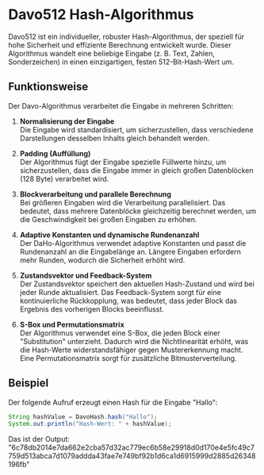 # Davo512 Hash-Algorithmus

Davo512 ist ein individueller, robuster Hash-Algorithmus, der speziell für hohe Sicherheit und effiziente Berechnung entwickelt wurde. Dieser Algorithmus wandelt eine beliebige Eingabe (z. B. Text, Zahlen, Sonderzeichen) in einen einzigartigen, festen 512-Bit-Hash-Wert um.
## Funktionsweise

Der Davo-Algorithmus verarbeitet die Eingabe in mehreren Schritten:

1. **Normalisierung der Eingabe**  
   Die Eingabe wird standardisiert, um sicherzustellen, dass verschiedene Darstellungen desselben Inhalts gleich behandelt werden.

2. **Padding (Auffüllung)**  
   Der Algorithmus fügt der Eingabe spezielle Füllwerte hinzu, um sicherzustellen, dass die Eingabe immer in gleich großen Datenblöcken (128 Byte) verarbeitet wird.

3. **Blockverarbeitung und parallele Berechnung**  
   Bei größeren Eingaben wird die Verarbeitung parallelisiert. Das bedeutet, dass mehrere Datenblöcke gleichzeitig berechnet werden, um die Geschwindigkeit bei großen Eingaben zu erhöhen.

4. **Adaptive Konstanten und dynamische Rundenanzahl**  
   Der DaHo-Algorithmus verwendet adaptive Konstanten und passt die Rundenanzahl an die Eingabelänge an. Längere Eingaben erfordern mehr Runden, wodurch die Sicherheit erhöht wird.

5. **Zustandsvektor und Feedback-System**  
   Der Zustandsvektor speichert den aktuellen Hash-Zustand und wird bei jeder Runde aktualisiert. Das Feedback-System sorgt für eine kontinuierliche Rückkopplung, was bedeutet, dass jeder Block das Ergebnis des vorherigen Blocks beeinflusst.

6. **S-Box und Permutationsmatrix**  
   Der Algorithmus verwendet eine S-Box, die jeden Block einer "Substitution" unterzieht. Dadurch wird die Nichtlinearität erhöht, was die Hash-Werte widerstandsfähiger gegen Mustererkennung macht. Eine Permutationsmatrix sorgt für zusätzliche Bitmusterverteilung.

## Beispiel

Der folgende Aufruf erzeugt einen Hash für die Eingabe "Hallo":

```java
String hashValue = DavoHash.hash("Hallo");
System.out.println("Hash-Wert: " + hashValue);
```

Das ist der Output: "6c78db2014e7da662e2cba57d32ac779ec6b58e29918d0d170e4e5fc49c7759d513abca7d1079addda43fae7e749bf92b1d6ca1d6915999d2885d26348196fb"
